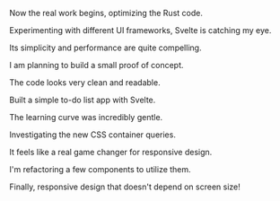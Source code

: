 Now the real work begins, optimizing the Rust code.

Experimenting with different UI frameworks, Svelte is catching my eye.

Its simplicity and performance are quite compelling.

I am planning to build a small proof of concept.

The code looks very clean and readable.

Built a simple to-do list app with Svelte.

The learning curve was incredibly gentle.

Investigating the new CSS container queries.

It feels like a real game changer for responsive design.

I'm refactoring a few components to utilize them.

Finally, responsive design that doesn't depend on screen size!